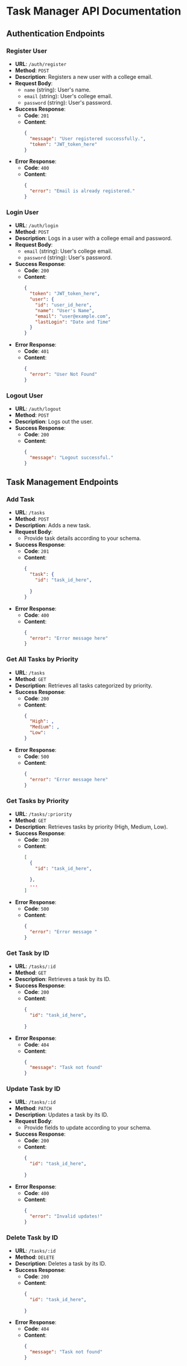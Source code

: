 # Task Manager API Documentation

## Authentication Endpoints

### Register User
- **URL**: `/auth/register`
- **Method**: `POST`
- **Description**: Registers a new user with a college email.
- **Request Body**:
  - `name` (string): User's name.
  - `email` (string): User's college email.
  - `password` (string): User's password.
- **Success Response**:
  - **Code**: `201`
  - **Content**: 
    ```json
    {
      "message": "User registered successfully.",
      "token": "JWT_token_here"
    }
    ```
- **Error Response**:
  - **Code**: `400`
  - **Content**: 
    ```json
    {
      "error": "Email is already registered."
    }
    ```

### Login User
- **URL**: `/auth/login`
- **Method**: `POST`
- **Description**: Logs in a user with a college email and password.
- **Request Body**:
  - `email` (string): User's college email.
  - `password` (string): User's password.
- **Success Response**:
  - **Code**: `200`
  - **Content**: 
    ```json
    {
      "token": "JWT_token_here",
      "user": {
        "id": "user_id_here",
        "name": "User's Name",
        "email": "user@example.com",
        "lastLogin": "Date and Time"
      }
    }
    ```
- **Error Response**:
  - **Code**: `401`
  - **Content**: 
    ```json
    {
      "error": "User Not Found"
    }
    ```


### Logout User
- **URL**: `/auth/logout`
- **Method**: `POST`
- **Description**: Logs out the user.
- **Success Response**:
  - **Code**: `200`
  - **Content**: 
    ```json
    {
      "message": "Logout successful."
    }
    ```

## Task Management Endpoints

### Add Task
- **URL**: `/tasks`
- **Method**: `POST`
- **Description**: Adds a new task.
- **Request Body**:
  - Provide task details according to your schema.
- **Success Response**:
  - **Code**: `201`
  - **Content**: 
    ```json
    {
      "task": {
        "id": "task_id_here",
        
      }
    }
    ```
- **Error Response**:
  - **Code**: `400`
  - **Content**: 
    ```json
    {
      "error": "Error message here"
    }
    ```

### Get All Tasks by Priority
- **URL**: `/tasks`
- **Method**: `GET`
- **Description**: Retrieves all tasks categorized by priority.
- **Success Response**:
  - **Code**: `200`
  - **Content**: 
    ```json
    {
      "High": ,
      "Medium": ,
      "Low": 
    }
    ```
- **Error Response**:
  - **Code**: `500`
  - **Content**: 
    ```json
    {
      "error": "Error message here"
    }
    ```

### Get Tasks by Priority
- **URL**: `/tasks/:priority`
- **Method**: `GET`
- **Description**: Retrieves tasks by priority (High, Medium, Low).
- **Success Response**:
  - **Code**: `200`
  - **Content**: 
    ```json
    [
      {
        "id": "task_id_here",
    
      },
      ...
    ]
    ```
- **Error Response**:
  - **Code**: `500`
  - **Content**: 
    ```json
    {
      "error": "Error message "
    }
    ```

### Get Task by ID
- **URL**: `/tasks/:id`
- **Method**: `GET`
- **Description**: Retrieves a task by its ID.
- **Success Response**:
  - **Code**: `200`
  - **Content**: 
    ```json
    {
      "id": "task_id_here",
      
    }
    ```
- **Error Response**:
  - **Code**: `404`
  - **Content**: 
    ```json
    {
      "message": "Task not found"
    }
    ```

### Update Task by ID
- **URL**: `/tasks/:id`
- **Method**: `PATCH`
- **Description**: Updates a task by its ID.
- **Request Body**:
  - Provide fields to update according to your schema.
- **Success Response**:
  - **Code**: `200`
  - **Content**: 
    ```json
    {
      "id": "task_id_here",
      
    }
    ```
- **Error Response**:
  - **Code**: `400`
  - **Content**: 
    ```json
    {
      "error": "Invalid updates!"
    }
    ```

### Delete Task by ID
- **URL**: `/tasks/:id`
- **Method**: `DELETE`
- **Description**: Deletes a task by its ID.
- **Success Response**:
  - **Code**: `200`
  - **Content**: 
    ```json
    {
      "id": "task_id_here",
      
    }
    ```
- **Error Response**:
  - **Code**: `404`
  - **Content**: 
    ```json
    {
      "message": "Task not found"
    }
    ```


